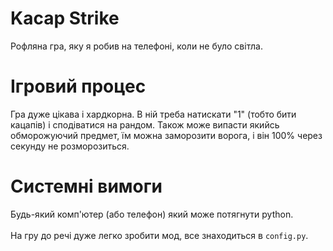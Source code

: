 # Kacap Strike
Рофляна гра, яку я робив на телефоні, коли не було світла.

# Ігровий процес
Гра дуже цікава і хардкорна. В ній треба натискати "1" (тобто бити кацапів) і сподіватися на рандом. Також може випасти якийсь обморожуючий предмет, їм можна заморозити ворога, і він 100% через секунду не розморозиться.

# Системні вимоги
Будь-який комп'ютер (або телефон) який може потягнути python. <br />
<br />
На гру до речі дуже легко зробити мод, все знаходиться в `config.py`.
